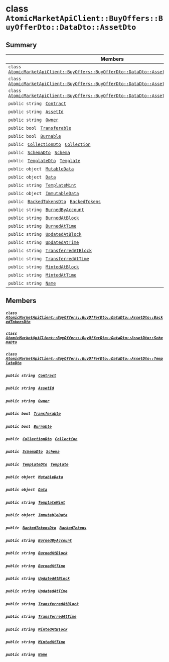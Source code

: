 # class `AtomicMarketApiClient::BuyOffers::BuyOfferDto::DataDto::AssetDto` 

## Summary

 Members                                | Descriptions                                
----------------------------------------|---------------------------------------------
`class ` [`AtomicMarketApiClient::BuyOffers::BuyOfferDto::DataDto::AssetDto::BackedTokensDto`](.github/workflows/documentation/md/AtomicMarketApiClient--BuyOffers--BuyOfferDto--DataDto--AssetDto--BackedTokensDto.md#class_atomic_market_api_client_1_1_buy_offers_1_1_buy_offer_dto_1_1_data_dto_1_1_asset_dto_1_1_backed_tokens_dto)        | 
`class ` [`AtomicMarketApiClient::BuyOffers::BuyOfferDto::DataDto::AssetDto::SchemaDto`](.github/workflows/documentation/md/AtomicMarketApiClient--BuyOffers--BuyOfferDto--DataDto--AssetDto--SchemaDto.md#class_atomic_market_api_client_1_1_buy_offers_1_1_buy_offer_dto_1_1_data_dto_1_1_asset_dto_1_1_schema_dto)        | 
`class ` [`AtomicMarketApiClient::BuyOffers::BuyOfferDto::DataDto::AssetDto::TemplateDto`](.github/workflows/documentation/md/AtomicMarketApiClient--BuyOffers--BuyOfferDto--DataDto--AssetDto--TemplateDto.md#class_atomic_market_api_client_1_1_buy_offers_1_1_buy_offer_dto_1_1_data_dto_1_1_asset_dto_1_1_template_dto)        | 
`public string ` [`Contract`](#class_atomic_market_api_client_1_1_buy_offers_1_1_buy_offer_dto_1_1_data_dto_1_1_asset_dto_1a9b4baf8484b98d89513d7776a8877d0e) | 
`public string ` [`AssetId`](#class_atomic_market_api_client_1_1_buy_offers_1_1_buy_offer_dto_1_1_data_dto_1_1_asset_dto_1a0066ff0d119e607c3ec5491c7aac86ff) | 
`public string ` [`Owner`](#class_atomic_market_api_client_1_1_buy_offers_1_1_buy_offer_dto_1_1_data_dto_1_1_asset_dto_1a2bb39ac02455d05833c5f88b6ddc87ee) | 
`public bool ` [`Transferable`](#class_atomic_market_api_client_1_1_buy_offers_1_1_buy_offer_dto_1_1_data_dto_1_1_asset_dto_1ab0a2025837cfad369c22e114d1c93d42) | 
`public bool ` [`Burnable`](#class_atomic_market_api_client_1_1_buy_offers_1_1_buy_offer_dto_1_1_data_dto_1_1_asset_dto_1a50c30f69b54db362be32720d5cc433bd) | 
`public ` [`CollectionDto`](.github/workflows/documentation/md/AtomicMarketApiClient--BuyOffers--BuyOfferDto--DataDto--CollectionDto.md#class_atomic_market_api_client_1_1_buy_offers_1_1_buy_offer_dto_1_1_data_dto_1_1_collection_dto)` ` [`Collection`](#class_atomic_market_api_client_1_1_buy_offers_1_1_buy_offer_dto_1_1_data_dto_1_1_asset_dto_1ac6d9b0c1cef1d8ad020fa9b6fc1c3319) | 
`public ` [`SchemaDto`](.github/workflows/documentation/md/AtomicMarketApiClient--BuyOffers--BuyOfferDto--DataDto--AssetDto--SchemaDto.md#class_atomic_market_api_client_1_1_buy_offers_1_1_buy_offer_dto_1_1_data_dto_1_1_asset_dto_1_1_schema_dto)` ` [`Schema`](#class_atomic_market_api_client_1_1_buy_offers_1_1_buy_offer_dto_1_1_data_dto_1_1_asset_dto_1ad93c55d7b2a8254b86543bda80750a31) | 
`public ` [`TemplateDto`](.github/workflows/documentation/md/AtomicMarketApiClient--BuyOffers--BuyOfferDto--DataDto--AssetDto--TemplateDto.md#class_atomic_market_api_client_1_1_buy_offers_1_1_buy_offer_dto_1_1_data_dto_1_1_asset_dto_1_1_template_dto)` ` [`Template`](#class_atomic_market_api_client_1_1_buy_offers_1_1_buy_offer_dto_1_1_data_dto_1_1_asset_dto_1a8d65cc2a5ff793ff3eb7a51b7d72e43f) | 
`public object ` [`MutableData`](#class_atomic_market_api_client_1_1_buy_offers_1_1_buy_offer_dto_1_1_data_dto_1_1_asset_dto_1a517f1227ead52951840392f73f535a52) | 
`public object ` [`Data`](#class_atomic_market_api_client_1_1_buy_offers_1_1_buy_offer_dto_1_1_data_dto_1_1_asset_dto_1a248bfced8a2a84c147f9b20efe3e669a) | 
`public string ` [`TemplateMint`](#class_atomic_market_api_client_1_1_buy_offers_1_1_buy_offer_dto_1_1_data_dto_1_1_asset_dto_1a82c766587c3554c5c8b1b16e2cf29799) | 
`public object ` [`ImmutableData`](#class_atomic_market_api_client_1_1_buy_offers_1_1_buy_offer_dto_1_1_data_dto_1_1_asset_dto_1a9fed56023309e1abafab5d3a66612ffd) | 
`public ` [`BackedTokensDto`](.github/workflows/documentation/md/AtomicMarketApiClient--BuyOffers--BuyOfferDto--DataDto--AssetDto--BackedTokensDto.md#class_atomic_market_api_client_1_1_buy_offers_1_1_buy_offer_dto_1_1_data_dto_1_1_asset_dto_1_1_backed_tokens_dto)` ` [`BackedTokens`](#class_atomic_market_api_client_1_1_buy_offers_1_1_buy_offer_dto_1_1_data_dto_1_1_asset_dto_1ace4511d1490d9905e3f19026c18dbc96) | 
`public string ` [`BurnedByAccount`](#class_atomic_market_api_client_1_1_buy_offers_1_1_buy_offer_dto_1_1_data_dto_1_1_asset_dto_1aa5cda192438e7fb3d7476fd141781f01) | 
`public string ` [`BurnedAtBlock`](#class_atomic_market_api_client_1_1_buy_offers_1_1_buy_offer_dto_1_1_data_dto_1_1_asset_dto_1a33628aede1491a3c2ee851bc168ef66d) | 
`public string ` [`BurnedAtTime`](#class_atomic_market_api_client_1_1_buy_offers_1_1_buy_offer_dto_1_1_data_dto_1_1_asset_dto_1a664d94dbbc9b356664c27342061abbe7) | 
`public string ` [`UpdatedAtBlock`](#class_atomic_market_api_client_1_1_buy_offers_1_1_buy_offer_dto_1_1_data_dto_1_1_asset_dto_1a6bb57b5afa05403c9d9c39296178c9ef) | 
`public string ` [`UpdatedAtTime`](#class_atomic_market_api_client_1_1_buy_offers_1_1_buy_offer_dto_1_1_data_dto_1_1_asset_dto_1a72262f869452135882a475b6636de902) | 
`public string ` [`TransferredAtBlock`](#class_atomic_market_api_client_1_1_buy_offers_1_1_buy_offer_dto_1_1_data_dto_1_1_asset_dto_1ab2e154e0d51a36f9dd001bd6ccda4571) | 
`public string ` [`TransferredAtTime`](#class_atomic_market_api_client_1_1_buy_offers_1_1_buy_offer_dto_1_1_data_dto_1_1_asset_dto_1abaf0a7b245b0a4891c81c278b57898b7) | 
`public string ` [`MintedAtBlock`](#class_atomic_market_api_client_1_1_buy_offers_1_1_buy_offer_dto_1_1_data_dto_1_1_asset_dto_1aece51bb353a548fed2f074df53cc3dc2) | 
`public string ` [`MintedAtTime`](#class_atomic_market_api_client_1_1_buy_offers_1_1_buy_offer_dto_1_1_data_dto_1_1_asset_dto_1a02bd8923fc7b1802cd28ec5286c14d0e) | 
`public string ` [`Name`](#class_atomic_market_api_client_1_1_buy_offers_1_1_buy_offer_dto_1_1_data_dto_1_1_asset_dto_1a7ee9065718e6628dc7791b756fa6c0f9) | 

## Members

##### `class ` [`AtomicMarketApiClient::BuyOffers::BuyOfferDto::DataDto::AssetDto::BackedTokensDto`](.github/workflows/documentation/md/AtomicMarketApiClient--BuyOffers--BuyOfferDto--DataDto--AssetDto--BackedTokensDto.md#class_atomic_market_api_client_1_1_buy_offers_1_1_buy_offer_dto_1_1_data_dto_1_1_asset_dto_1_1_backed_tokens_dto) 

##### `class ` [`AtomicMarketApiClient::BuyOffers::BuyOfferDto::DataDto::AssetDto::SchemaDto`](.github/workflows/documentation/md/AtomicMarketApiClient--BuyOffers--BuyOfferDto--DataDto--AssetDto--SchemaDto.md#class_atomic_market_api_client_1_1_buy_offers_1_1_buy_offer_dto_1_1_data_dto_1_1_asset_dto_1_1_schema_dto) 

##### `class ` [`AtomicMarketApiClient::BuyOffers::BuyOfferDto::DataDto::AssetDto::TemplateDto`](.github/workflows/documentation/md/AtomicMarketApiClient--BuyOffers--BuyOfferDto--DataDto--AssetDto--TemplateDto.md#class_atomic_market_api_client_1_1_buy_offers_1_1_buy_offer_dto_1_1_data_dto_1_1_asset_dto_1_1_template_dto) 

##### `public string ` [`Contract`](#class_atomic_market_api_client_1_1_buy_offers_1_1_buy_offer_dto_1_1_data_dto_1_1_asset_dto_1a9b4baf8484b98d89513d7776a8877d0e) 

##### `public string ` [`AssetId`](#class_atomic_market_api_client_1_1_buy_offers_1_1_buy_offer_dto_1_1_data_dto_1_1_asset_dto_1a0066ff0d119e607c3ec5491c7aac86ff) 

##### `public string ` [`Owner`](#class_atomic_market_api_client_1_1_buy_offers_1_1_buy_offer_dto_1_1_data_dto_1_1_asset_dto_1a2bb39ac02455d05833c5f88b6ddc87ee) 

##### `public bool ` [`Transferable`](#class_atomic_market_api_client_1_1_buy_offers_1_1_buy_offer_dto_1_1_data_dto_1_1_asset_dto_1ab0a2025837cfad369c22e114d1c93d42) 

##### `public bool ` [`Burnable`](#class_atomic_market_api_client_1_1_buy_offers_1_1_buy_offer_dto_1_1_data_dto_1_1_asset_dto_1a50c30f69b54db362be32720d5cc433bd) 

##### `public ` [`CollectionDto`](.github/workflows/documentation/md/AtomicMarketApiClient--BuyOffers--BuyOfferDto--DataDto--CollectionDto.md#class_atomic_market_api_client_1_1_buy_offers_1_1_buy_offer_dto_1_1_data_dto_1_1_collection_dto)` ` [`Collection`](#class_atomic_market_api_client_1_1_buy_offers_1_1_buy_offer_dto_1_1_data_dto_1_1_asset_dto_1ac6d9b0c1cef1d8ad020fa9b6fc1c3319) 

##### `public ` [`SchemaDto`](.github/workflows/documentation/md/AtomicMarketApiClient--BuyOffers--BuyOfferDto--DataDto--AssetDto--SchemaDto.md#class_atomic_market_api_client_1_1_buy_offers_1_1_buy_offer_dto_1_1_data_dto_1_1_asset_dto_1_1_schema_dto)` ` [`Schema`](#class_atomic_market_api_client_1_1_buy_offers_1_1_buy_offer_dto_1_1_data_dto_1_1_asset_dto_1ad93c55d7b2a8254b86543bda80750a31) 

##### `public ` [`TemplateDto`](.github/workflows/documentation/md/AtomicMarketApiClient--BuyOffers--BuyOfferDto--DataDto--AssetDto--TemplateDto.md#class_atomic_market_api_client_1_1_buy_offers_1_1_buy_offer_dto_1_1_data_dto_1_1_asset_dto_1_1_template_dto)` ` [`Template`](#class_atomic_market_api_client_1_1_buy_offers_1_1_buy_offer_dto_1_1_data_dto_1_1_asset_dto_1a8d65cc2a5ff793ff3eb7a51b7d72e43f) 

##### `public object ` [`MutableData`](#class_atomic_market_api_client_1_1_buy_offers_1_1_buy_offer_dto_1_1_data_dto_1_1_asset_dto_1a517f1227ead52951840392f73f535a52) 

##### `public object ` [`Data`](#class_atomic_market_api_client_1_1_buy_offers_1_1_buy_offer_dto_1_1_data_dto_1_1_asset_dto_1a248bfced8a2a84c147f9b20efe3e669a) 

##### `public string ` [`TemplateMint`](#class_atomic_market_api_client_1_1_buy_offers_1_1_buy_offer_dto_1_1_data_dto_1_1_asset_dto_1a82c766587c3554c5c8b1b16e2cf29799) 

##### `public object ` [`ImmutableData`](#class_atomic_market_api_client_1_1_buy_offers_1_1_buy_offer_dto_1_1_data_dto_1_1_asset_dto_1a9fed56023309e1abafab5d3a66612ffd) 

##### `public ` [`BackedTokensDto`](.github/workflows/documentation/md/AtomicMarketApiClient--BuyOffers--BuyOfferDto--DataDto--AssetDto--BackedTokensDto.md#class_atomic_market_api_client_1_1_buy_offers_1_1_buy_offer_dto_1_1_data_dto_1_1_asset_dto_1_1_backed_tokens_dto)` ` [`BackedTokens`](#class_atomic_market_api_client_1_1_buy_offers_1_1_buy_offer_dto_1_1_data_dto_1_1_asset_dto_1ace4511d1490d9905e3f19026c18dbc96) 

##### `public string ` [`BurnedByAccount`](#class_atomic_market_api_client_1_1_buy_offers_1_1_buy_offer_dto_1_1_data_dto_1_1_asset_dto_1aa5cda192438e7fb3d7476fd141781f01) 

##### `public string ` [`BurnedAtBlock`](#class_atomic_market_api_client_1_1_buy_offers_1_1_buy_offer_dto_1_1_data_dto_1_1_asset_dto_1a33628aede1491a3c2ee851bc168ef66d) 

##### `public string ` [`BurnedAtTime`](#class_atomic_market_api_client_1_1_buy_offers_1_1_buy_offer_dto_1_1_data_dto_1_1_asset_dto_1a664d94dbbc9b356664c27342061abbe7) 

##### `public string ` [`UpdatedAtBlock`](#class_atomic_market_api_client_1_1_buy_offers_1_1_buy_offer_dto_1_1_data_dto_1_1_asset_dto_1a6bb57b5afa05403c9d9c39296178c9ef) 

##### `public string ` [`UpdatedAtTime`](#class_atomic_market_api_client_1_1_buy_offers_1_1_buy_offer_dto_1_1_data_dto_1_1_asset_dto_1a72262f869452135882a475b6636de902) 

##### `public string ` [`TransferredAtBlock`](#class_atomic_market_api_client_1_1_buy_offers_1_1_buy_offer_dto_1_1_data_dto_1_1_asset_dto_1ab2e154e0d51a36f9dd001bd6ccda4571) 

##### `public string ` [`TransferredAtTime`](#class_atomic_market_api_client_1_1_buy_offers_1_1_buy_offer_dto_1_1_data_dto_1_1_asset_dto_1abaf0a7b245b0a4891c81c278b57898b7) 

##### `public string ` [`MintedAtBlock`](#class_atomic_market_api_client_1_1_buy_offers_1_1_buy_offer_dto_1_1_data_dto_1_1_asset_dto_1aece51bb353a548fed2f074df53cc3dc2) 

##### `public string ` [`MintedAtTime`](#class_atomic_market_api_client_1_1_buy_offers_1_1_buy_offer_dto_1_1_data_dto_1_1_asset_dto_1a02bd8923fc7b1802cd28ec5286c14d0e) 

##### `public string ` [`Name`](#class_atomic_market_api_client_1_1_buy_offers_1_1_buy_offer_dto_1_1_data_dto_1_1_asset_dto_1a7ee9065718e6628dc7791b756fa6c0f9) 

